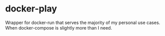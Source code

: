 # docker-play
Wrapper for docker-run that serves the majority of my personal use cases.
When docker-compose is slightly more than I need.
